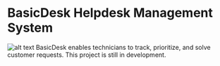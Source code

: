 # BasicDesk Helpdesk Management System
![alt text](https://imgur.com/8yoeG6e.png)
BasicDesk enables technicians to track, prioritize, and solve customer requests. This project is still in development.
